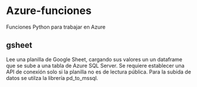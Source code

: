 # Azure-funciones
Funciones Python para trabajar en Azure

## gsheet
Lee una planilla de Google Sheet, cargando sus valores un un dataframe que se sube a una tabla de Azure SQL Server.
Se requiere establecer una API de conexión solo si la planilla no es de lectura pública. Para la subida de datos se utilza la librería pd_to_mssql.
